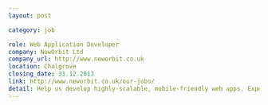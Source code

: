 ```yaml
---
layout: post

category: job

role: Web Application Developer
company: NewOrbit Ltd
company_url: http://www.neworbit.co.uk
location: Chalgrove
closing_date: 31.12.2013
link: http://www.neworbit.co.uk/our-jobs/
detail: Help us develop highly-scalable, mobile-friendly web apps. Experience of ASP.Net MVC, C#, Microsoft Azure, Knockoutjs, Angularjs and Zurb is advantageous. But, skills can be taught. What is non-negotiable is a passion for technology and for building great user experience.
---
```

